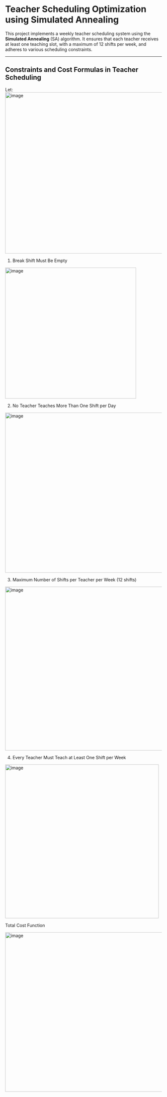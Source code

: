 # Teacher Scheduling Optimization using Simulated Annealing

This project implements a weekly teacher scheduling system using the **Simulated Annealing** (SA) algorithm. It ensures that each teacher receives at least one teaching slot, with a maximum of 12 shifts per week, and adheres to various scheduling constraints.

---

## Constraints and Cost Formulas in Teacher Scheduling

Let:
<img width="518" alt="image" src="https://github.com/user-attachments/assets/d758932c-b8a3-406a-959c-44185e002452" />

1. Break Shift Must Be Empty

<img width="421" alt="image" src="https://github.com/user-attachments/assets/d5882f36-33b4-4e3e-bb93-4f9fff10a3e0" />

2. No Teacher Teaches More Than One Shift per Day

<img width="514" alt="image" src="https://github.com/user-attachments/assets/1ba46746-5b73-4215-bcd0-2c92bf4f2412" />

3. Maximum Number of Shifts per Teacher per Week (12 shifts)

<img width="526" alt="image" src="https://github.com/user-attachments/assets/0807cd47-f628-4a2c-9a6c-05b8f822f895" />

4. Every Teacher Must Teach at Least One Shift per Week

<img width="494" alt="image" src="https://github.com/user-attachments/assets/4175048a-babb-4266-85c9-0261787bb8df" />

Total Cost Function

<img width="512" alt="image" src="https://github.com/user-attachments/assets/ecf282c4-a168-4c07-ab4f-b69f439dd5a6" />





